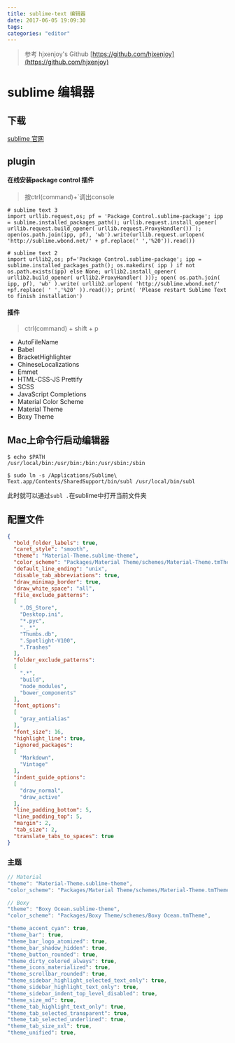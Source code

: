 ```yaml
---
title: sublime-text 编辑器
date: 2017-06-05 19:09:30
tags:
categories: "editor"
---
```

> 参考
> hjxenjoy's Github [https://github.com/hjxenjoy](https://github.com/hjxenjoy)

# sublime 编辑器

## 下载
[sublime 官网](http://www.sublimetext.com/)

## plugin

#### 在线安装package control 插件

> 按ctrl(command)+`调出console

```shell
# sublime text 3
import urllib.request,os; pf = 'Package Control.sublime-package'; ipp = sublime.installed_packages_path(); urllib.request.install_opener( urllib.request.build_opener( urllib.request.ProxyHandler()) ); open(os.path.join(ipp, pf), 'wb').write(urllib.request.urlopen( 'http://sublime.wbond.net/' + pf.replace(' ','%20')).read())

# sublime text 2
import urllib2,os; pf='Package Control.sublime-package'; ipp = sublime.installed_packages_path(); os.makedirs( ipp ) if not os.path.exists(ipp) else None; urllib2.install_opener( urllib2.build_opener( urllib2.ProxyHandler( ))); open( os.path.join( ipp, pf), 'wb' ).write( urllib2.urlopen( 'http://sublime.wbond.net/' +pf.replace( ' ','%20' )).read()); print( 'Please restart Sublime Text to finish installation')
```

#### 插件

> ctrl(command) + shift + p

* AutoFileName
* Babel
* BracketHighlighter
* ChineseLocalizations
* Emmet
* HTML-CSS-JS Prettify
* SCSS
* JavaScript Completions
* Material Color Scheme
* Material Theme
* Boxy Theme

## Mac上命令行启动编辑器

```shell
$ echo $PATH
/usr/local/bin:/usr/bin:/bin:/usr/sbin:/sbin 

$ sudo ln -s /Applications/Sublime\ Text.app/Contents/SharedSupport/bin/subl /usr/local/bin/subl
```

此时就可以通过`subl .`在sublime中打开当前文件夹

## 配置文件
```json
{
  "bold_folder_labels": true,
  "caret_style": "smooth",
  "theme": "Material-Theme.sublime-theme",
  "color_scheme": "Packages/Material Theme/schemes/Material-Theme.tmTheme",
  "default_line_ending": "unix",
  "disable_tab_abbreviations": true,
  "draw_minimap_border": true,
  "draw_white_space": "all",
  "file_exclude_patterns":
  [
    ".DS_Store",
    "Desktop.ini",
    "*.pyc",
    "._*",
    "Thumbs.db",
    ".Spotlight-V100",
    ".Trashes"
  ],
  "folder_exclude_patterns":
  [
    ".*",
    "build",
    "node_modules",
    "bower_components"
  ],
  "font_options":
  [
    "gray_antialias"
  ],
  "font_size": 16,
  "highlight_line": true,
  "ignored_packages":
  [
    "Markdown",
    "Vintage"
  ],
  "indent_guide_options":
  [
    "draw_normal",
    "draw_active"
  ],
  "line_padding_bottom": 5,
  "line_padding_top": 5,
  "margin": 2,
  "tab_size": 2,
  "translate_tabs_to_spaces": true
}

```

### 主题

```js
// Material
"theme": "Material-Theme.sublime-theme",
"color_scheme": "Packages/Material Theme/schemes/Material-Theme.tmTheme",

// Boxy
"theme": "Boxy Ocean.sublime-theme",
"color_scheme": "Packages/Boxy Theme/schemes/Boxy Ocean.tmTheme",

"theme_accent_cyan": true,
"theme_bar": true,
"theme_bar_logo_atomized": true,
"theme_bar_shadow_hidden": true,
"theme_button_rounded": true,
"theme_dirty_colored_always": true,
"theme_icons_materialized": true,
"theme_scrollbar_rounded": true,
"theme_sidebar_highlight_selected_text_only": true,
"theme_sidebar_highlight_text_only": true,
"theme_sidebar_indent_top_level_disabled": true,
"theme_size_md": true,
"theme_tab_highlight_text_only": true,
"theme_tab_selected_transparent": true,
"theme_tab_selected_underlined": true,
"theme_tab_size_xxl": true,
"theme_unified": true,
```